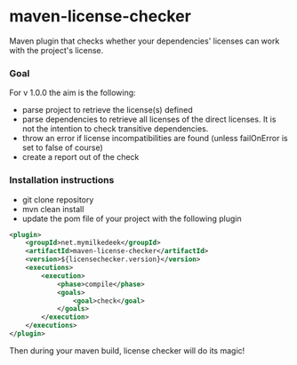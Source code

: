 # maven-license-checker
Maven plugin that checks whether your dependencies' licenses can work with the project's license.

### Goal

For v 1.0.0 the aim is the following:

- parse project to retrieve the license(s) defined
- parse dependencies to retrieve all licenses of the direct licenses. It is not the intention to check transitive dependencies.
- throw an error if license incompatibilities are found (unless failOnError is set to false of course)
- create a report out of the check

### Installation instructions

- git clone repository
- mvn clean install
- update the pom file of your project with the following plugin

```xml
<plugin>
    <groupId>net.mymilkedeek</groupId>
    <artifactId>maven-license-checker</artifactId>
    <version>${licensechecker.version}</version>
    <executions>
        <execution>
            <phase>compile</phase>
            <goals>
                <goal>check</goal>
            </goals>
        </execution>
    </executions>
</plugin>
```

Then during your maven build, license checker will do its magic!